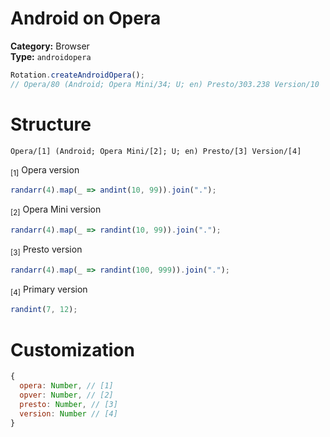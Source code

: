 # Android on Opera
**Category:** Browser <br>
**Type:** `androidopera`

```javascript
Rotation.createAndroidOpera();
// Opera/80 (Android; Opera Mini/34; U; en) Presto/303.238 Version/10
```

# Structure
```
Opera/[1] (Android; Opera Mini/[2]; U; en) Presto/[3] Version/[4]
```

<sub>[1]</sub> Opera version <br>
```javascript
randarr(4).map(_ => andint(10, 99)).join(".");
```

<sub>[2]</sub> Opera Mini version <br>
```javascript
randarr(4).map(_ => randint(10, 99)).join(".");
```

<sub>[3]</sub> Presto version <br>
```javascript
randarr(4).map(_ => randint(100, 999)).join(".");
```

<sub>[4]</sub> Primary version <br>
```javascript
randint(7, 12);
```

# Customization
```javascript
{
  opera: Number, // [1]
  opver: Number, // [2]
  presto: Number, // [3]
  version: Number // [4]
}
```